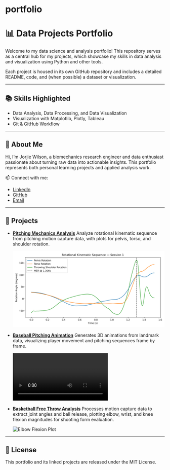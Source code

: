 # portfolio
# 📊 Data Projects Portfolio
Welcome to my data science and analysis portfolio! This repository serves as a central hub for my projects, which showcase my skills in data analysis and visualization using Python and other tools.

Each project is housed in its own GitHub repository and includes a detailed README, code, and (when possible) a dataset or visualization.

---

## 📚 Skills Highlighted

- Data Analysis, Data Processing, and Data Visualization
- Visualization with Matplotlib, Plotly, Tableau
- Git & GitHub Workflow

---

## 📌 About Me

Hi, I’m Jorjie Wilson, a biomechanics research engineer and data enthusiast passionate about turning raw data into actionable insights. This portfolio represents both personal learning projects and applied analysis work.


📫 Connect with me:  
- [LinkedIn](https://linkedin.com/in/jorjie-wilson)  
- [GitHub](https://github.com/jorjiemw)  
- [Email](jorjiewilson@gmail.com)

---

## 🔗 Projects

- [**Pitching Mechanics Analysis**](./Pitching_Mechanics)
  Analyze rotational kinematic sequence from pitching motion capture data, with plots for pelvis, torso, and shoulder rotation.

  ![Rotational Sequence Plot](Pitching_Mechanics/assets/session_1_rotational_sequence.png)

- [**Baseball Pitching Animation**](./project1_baseballpitching)
  Generates 3D animations from landmark data, visualizing player movement and pitching sequences frame by frame.
  
  ![Pitching Demo Animation](project1_baseballpitching/assets/Session_1.mp4)  

- [**Basketball Free Throw Analysis**](./project2_shootinganalysis)
  Processes motion capture data to extract joint angles and ball release, plotting elbow, wrist, and knee flexion magnitudes for shooting form evaluation.

  ![Elbow Flexion Plot](project2_shootinganalysis/assets/elbow_flexion_magnitude.png)  
  

---

## 📄 License

This portfolio and its linked projects are released under the MIT License.
